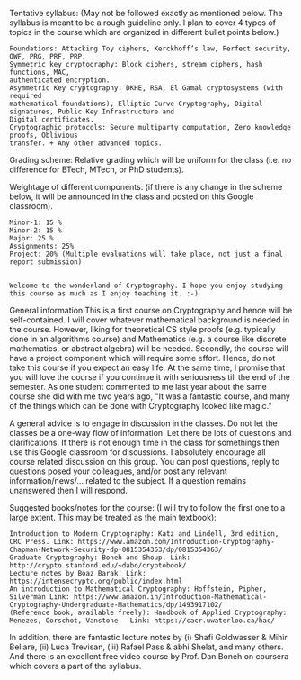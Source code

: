 Tentative syllabus: (May not be followed exactly as mentioned below. The syllabus is meant to be a rough guideline only. I plan to cover 4 types of topics in the course which are organized in different bullet points below.)

    Foundations: Attacking Toy ciphers, Kerckhoff’s law, Perfect security, OWF, PRG, PRF, PRP.
    Symmetric key cryptography: Block ciphers, stream ciphers, hash functions, MAC,
    authenticated encryption. 
    Asymmetric Key cryptography: DKHE, RSA, El Gamal cryptosystems (with required
    mathematical foundations), Elliptic Curve Cryptography, Digital signatures, Public Key Infrastructure and
    Digital certificates. 
    Cryptographic protocols: Secure multiparty computation, Zero knowledge proofs, Oblivious
    transfer. + Any other advanced topics.

Grading scheme:
Relative grading which will be uniform for the class (i.e. no difference for BTech, MTech, or PhD students). 

Weightage of different components: (if there is any change in the scheme below, it will be announced in the class and posted on this Google classroom).

    Minor-1: 15 %
    Minor-2: 15 %
    Major: 25 %
    Assignments: 25%
    Project: 20% (Multiple evaluations will take place, not just a final report submission)


    Welcome to the wonderland of Cryptography. I hope you enjoy studying this course as much as I enjoy teaching it. :-)

General information:This is a first course on Cryptography and hence will be self-contained. I will cover whatever mathematical background is needed in the course. However, liking for theoretical CS style proofs (e.g. typically done in an algorithms course) and Mathematics (e.g. a course like discrete mathematics, or abstract algebra) will be needed. Secondly, the course will have a project component which will require some effort. Hence, do not take this course if you expect an easy life. At the same time, I promise that you will love the course if you continue it with seriousness till the end of the semester. As one student commented to me last year about the same course she did with me two years ago, "It was a fantastic course, and many of the things which can be done with Cryptography looked like magic." 

A general advice is to engage in discussion in the classes. Do not let the classes be a one-way flow of information. Let there be lots of questions and clarifications. If there is not enough time in the class for somethings then use this Google classroom for discussions. I absolutely encourage all course related discussion on this group. You can post questions, reply to questions posed your colleagues, and/or post any relevant information/news/... related to the subject. If a question remains unanswered then I will respond.  

Suggested books/notes for the course: (I will try to follow the first one to a large extent. This may be treated as the main textbook): 

    Introduction to Modern Cryptography: Katz and Lindell, 3rd edition, CRC Press. Link: https://www.amazon.com/Introduction-Cryptography-Chapman-Network-Security-dp-0815354363/dp/0815354363/
    Graduate Cryptography: Boneh and Shoup. Link: http://crypto.stanford.edu/~dabo/cryptobook/ 
    Lecture notes by Boaz Barak. Link: https://intensecrypto.org/public/index.html
    An introduction to Mathematical Cryptography: Hoffstein, Pipher, Silverman Link: https://www.amazon.in/Introduction-Mathematical-Cryptography-Undergraduate-Mathematics/dp/1493917102/
    (Reference book, available freely): Handbook of Applied Cryptography: Menezes, Oorschot, Vanstone.  Link: https://cacr.uwaterloo.ca/hac/  

In addition, there are fantastic lecture notes by (i) Shafi Goldwasser & Mihir Bellare, (ii) Luca Trevisan, (iii) Rafael Pass & abhi Shelat, and many others. And there is an excellent free video course by Prof. Dan Boneh on coursera which covers a part of the syllabus.
